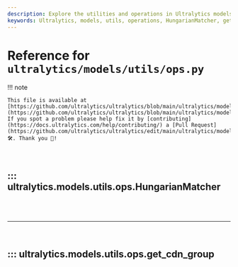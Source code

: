 ```yaml
---
description: Explore the utilities and operations in Ultralytics models like HungarianMatcher and get_cdn_group. Learn how to optimize and manage model operations efficiently.
keywords: Ultralytics, models, utils, operations, HungarianMatcher, get_cdn_group, model optimization, pytorch, machine learning
---
```


# Reference for `ultralytics/models/utils/ops.py`

!!! note

    This file is available at [https://github.com/ultralytics/ultralytics/blob/main/ultralytics/models/utils/ops.py](https://github.com/ultralytics/ultralytics/blob/main/ultralytics/models/utils/ops.py). If you spot a problem please help fix it by [contributing](https://docs.ultralytics.com/help/contributing/) a [Pull Request](https://github.com/ultralytics/ultralytics/edit/main/ultralytics/models/utils/ops.py) 🛠️. Thank you 🙏!

<br>

## ::: ultralytics.models.utils.ops.HungarianMatcher

<br><br><hr><br>

## ::: ultralytics.models.utils.ops.get_cdn_group

<br><br>
